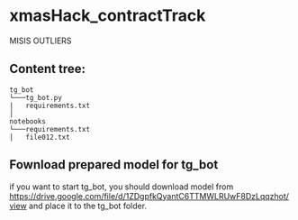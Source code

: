 # xmasHack_contractTrack
MISIS OUTLIERS


## Content tree:
```
tg_bot
└───tg_bot.py
|   requirements.txt
│
notebooks
└───requirements.txt
│   file012.txt
```
## Fownload prepared model for tg_bot
if you want to start tg_bot, you should download model from https://drive.google.com/file/d/1ZDgpfkQyantC6TTMWLRUwF8DzLqqzhot/view
and place it to the tg_bot folder.
